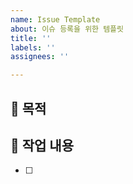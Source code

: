 ```yaml
---
name: Issue Template
about: 이슈 등록을 위한 템플릿
title: ''
labels: ''
assignees: ''

---
```


## 📌 목적
> 

## 📝 작업 내용
- [ ]

